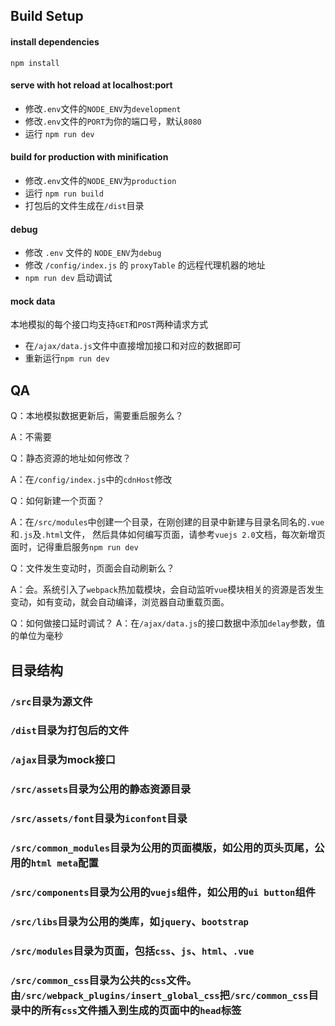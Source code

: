 ## Build Setup

#### install dependencies
`npm install`


#### serve with hot reload at localhost:port
* 修改`.env`文件的`NODE_ENV`为`development`
* 修改`.env`文件的`PORT`为你的端口号，默认`8080`
* 运行 `npm run dev`


#### build for production with minification
* 修改`.env`文件的`NODE_ENV`为`production`
* 运行 `npm run build`
* 打包后的文件生成在`/dist`目录

#### debug
* 修改 `.env` 文件的 `NODE_ENV`为`debug`
* 修改 `/config/index.js` 的 `proxyTable` 的远程代理机器的地址
* `npm run dev` 启动调试

#### mock data
本地模拟的每个接口均支持`GET`和`POST`两种请求方式
* 在`/ajax/data.js`文件中直接增加接口和对应的数据即可
* 重新运行`npm run dev`

## QA
Q：本地模拟数据更新后，需要重启服务么？

A：不需要


Q：静态资源的地址如何修改？

A：在`/config/index.js`中的`cdnHost`修改


Q：如何新建一个页面？

A：在`/src/modules`中创建一个目录，在刚创建的目录中新建与目录名同名的`.vue`和`.js`及`.html`文件，
然后具体如何编写页面，请参考`vuejs 2.0`文档，每次新增页面时，记得重启服务`npm run dev`

Q：文件发生变动时，页面会自动刷新么？

A：会。系统引入了`webpack`热加载模块，会自动监听`vue`模块相关的资源是否发生变动，如有变动，就会自动编译，浏览器自动重载页面。

Q：如何做接口延时调试？
A：在`/ajax/data.js`的接口数据中添加`delay`参数，值的单位为毫秒

## 目录结构

### `/src`目录为源文件
### `/dist`目录为打包后的文件
### `/ajax`目录为mock接口
### `/src/assets`目录为公用的静态资源目录
### `/src/assets/font`目录为`iconfont`目录
### `/src/common_modules`目录为公用的页面模版，如公用的页头页尾，公用的`html meta`配置
### `/src/components`目录为公用的`vuejs`组件，如公用的`ui button`组件
### `/src/libs`目录为公用的类库，如`jquery`、`bootstrap`
### `/src/modules`目录为页面，包括`css`、`js`、`html`、`.vue`
### `/src/common_css`目录为公共的`css`文件。由`/src/webpack_plugins/insert_global_css`把`/src/common_css`目录中的所有`css`文件插入到生成的页面中的`head`标签


